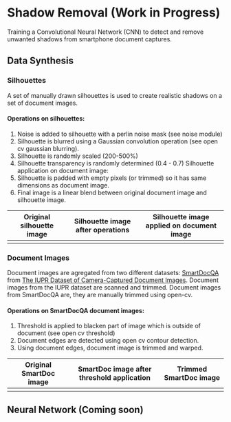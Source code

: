 # Shadow Removal (Work in Progress)
Training a Convolutional Neural Network (CNN) to detect and remove unwanted shadows from smartphone document captures.

## Data Synthesis

### Silhouettes
A set of manually drawn silhouettes is used to create realistic shadows on a set of document images.

#### Operations on silhouettes:
1. Noise is added to silhouette with a perlin noise mask (see noise module)
2. Silhouette is blurred using a Gaussian convolution operation (see open cv gaussian blurring).
3. Silhouette is randomly scaled (200-500%)
4. Silhouette transparency is randomly determined (0.4 - 0.7)
Silhouette application on document image:
5. Silhouette is padded with empty pixels (or trimmed) so it has same dimensions as document image.
6. Final image is a linear blend between original document image and silhouette image.

| Original silhouette image | Silhouette image after operations | Silhouette image applied on document image |
|---------------------------|-----------------------------------|--------------------------------------------|
|                           |                                   |                                            |

### Document Images
Document images are agregated from two different datasets: [SmartDocQA](http://navidomass.univ-lr.fr/SmartDoc-QA/) from [The IUPR Dataset of Camera-Captured Document Images](https://www.researchgate.net/publication/262294457_The_IUPR_Dataset_of_Camera-Captured_Document_Images). Document images from the IUPR dataset are scanned and trimmed. Document images from SmartDocQA are, they are manually trimmed using open-cv.

#### Operations on SmartDocQA document images:
1. Threshold is applied to blacken part of image which is outside of document (see open cv threshold)
2. Document edges are detected using open cv contour detection.
3. Using document edges, document image is trimmed and warped.

| Original SmartDoc image | SmartDoc image after threshold application | Trimmed SmartDoc image |
|-------------------------|--------------------------------------------|------------------------|
|                         |                                            |                        |

## Neural Network (Coming soon)
